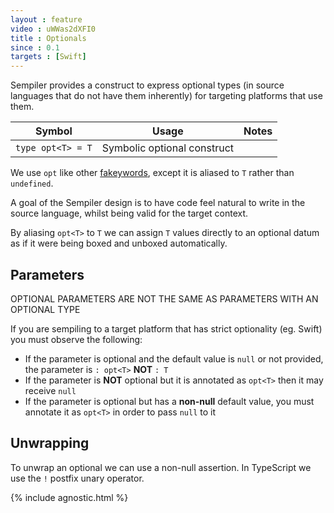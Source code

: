 ```yaml
---
layout : feature
video : uWWas2dXFI0
title : Optionals
since : 0.1
targets : [Swift]
---
```


Sempiler provides a construct to express optional types (in source languages that do not have them inherently) for targeting platforms that use them.

| Symbol | Usage | Notes |
|--------|-------|-------|
| `type opt<T> = T` | Symbolic optional construct |  |

We use `opt` like other [fakeywords](fakeywords), except it is aliased to `T` rather than `undefined`.

A goal of the Sempiler design is to have code feel natural to write in the source language, whilst being valid for the target context.

By aliasing `opt<T>` to `T` we can assign `T` values directly to an optional datum as if it were being boxed and unboxed automatically.

<script src="https://gist.github.com/ComethTheNerd/fe6b39a37b5eb565181958d6509973ef.js"> </script>

## <a name="parameters"></a>Parameters

<aside>
    OPTIONAL PARAMETERS ARE NOT THE SAME AS PARAMETERS WITH AN OPTIONAL TYPE
</aside>

If you are sempiling to a target platform that has strict optionality (eg. Swift) you must observe the following:

- If the parameter is optional and the default value is `null` or not provided, the parameter is `: opt<T>` **NOT** `: T`
- If the parameter is **NOT** optional but it is annotated as `opt<T>` then it may receive `null`
- If the parameter is optional but has a **non-null** default value, you must annotate it as `opt<T>` in order to pass `null` to it

## <a name="unwrapping"></a>Unwrapping

To unwrap an optional we can use a non-null assertion. In TypeScript we use the `!` postfix unary operator.

<script src="https://gist.github.com/ComethTheNerd/b8a65af9ddefc24bc723137f16f2a497.js"> </script>

{% include agnostic.html %}